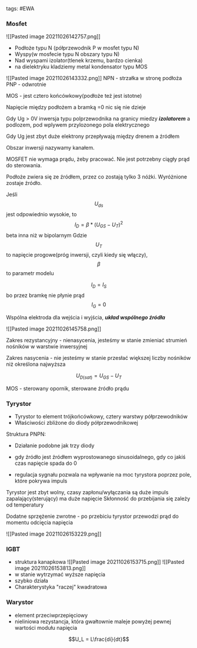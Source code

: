 tags: #EWA

### Mosfet
![[Pasted image 20211026142757.png]]

- Podłoże typu N (półprzewodnik P w mosfet typu N)
- Wyspy(w mosfecie typu N obszary typu N)
- Nad wyspami izolator(tlenek krzemu, bardzo cienka)
- na dielektryku kladziemy metal
kondensator typu MOS

![[Pasted image 20211026143332.png]]
NPN - strzałka w stronę podłoża
PNP - odwrotnie

MOS - jest cztero końcówkowy(podłoże też jest istotne)

Napięcie między podłożem a bramką =0 nic się nie dzieje

Gdy Ug > 0V inwersja typu polprzewodnika na granicy miedzy ***izolatorem*** a podlozem, pod wplywem przylozonego pola elektrycznego

Gdy Ug jest zbyt duże elektrony przepływają między drenem a źródłem

Obszar inwersji nazywamy kanałem.

MOSFET nie wymaga prądu, żeby pracować. Nie jest potrzebny ciągły prąd do sterowania.

Podłoże zwiera się ze źródłem, przez co zostają tylko 3 nóżki. Wyróżnione zostaje źródło.

Jeśli $$U_{ds}$$ jest odpowiednio wysokie, to
$$I_D = \beta*(U_{GS}-U_T)^2 $$ beta inna niż w bipolarnym
Gdzie $$U_T$$ to napięcie progowe(próg inwersji, czyli kiedy się włączy), $$\beta$$ to parametr modelu

$$I_D = I_S$$ bo przez bramkę nie płynie prąd
$$I_G = 0$$

Wspólna elektroda dla wejścia i wyjścia, ***układ wspólnego źródła***

![[Pasted image 20211026145758.png]]

Zakres rezystancyjny - nienasycenia, jesteśmy w stanie zmieniać strumień nośników w warstwie inwersyjnej

Zakres nasycenia - nie jesteśmy w stanie przesłać większej liczby nośników niż określona najwyższa

$$U_{D(sat)} = U_{GS}-U_T$$

MOS - sterowany opornik, sterowane źródło prądu


### Tyrystor
- Tyrystor to element trójkońcówkowy, cztery warstwy półprzewodników
- Właściwości zbliżone do diody półprzewodnikowej

Struktura PNPN:
- Działanie podobne jak trzy diody

- gdy źródło jest źródłem wyprostowanego sinusoidalnego, gdy co jakiś czas napięcie spada do 0
- regulacja sygnału pozwala na wpływanie na moc tyrystora poprzez pole, które pokrywa impuls

Tyrystor jest zbyt wolny, czasy zapłonu/wyłączania są duże
impuls zapalający(sterujący) ma duże napięcie
Skłonność do przebijania się zależy od temperatury

Dodatne sprzężenie zwrotne - po przebiciu tyrystor przewodzi prąd do momentu odcięcia napięcia

![[Pasted image 20211026153229.png]]

### IGBT
- struktura kanapkowa
![[Pasted image 20211026153715.png]]
![[Pasted image 20211026153813.png]]
- w stanie wytrzymać wyższe napięcia
- szybko działa
- Charakterystyka "raczej" kwadratowa

### Warystor
- element przeciwprzepięciowy
- nieliniowa rezystancja, która gwałtownie maleje powyżej pewnej wartości modułu napięcia

$$U_L = L\frac{di}{dt}$$

